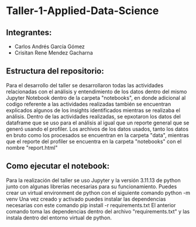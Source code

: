 # Taller-1-Applied-Data-Science

## Integrantes:
- Carlos Andrés García Gómez
- Crisitan Rene Mendez Gacharna

## Estructura del repositorio:
Para el desarrollo del taller se desarrollaron todas las actividades relacionadas con el análisis y entendimiento de los datos dentro del mismo Jupyter Notebook dentro de la carpeta "notebooks", en donde adicional al codigo referente a las actividades realizadas también se encuentran explicados algunos de los insights identificados mientras se realizaba el análisis. 
Dentro de las actividades realizadas, se epxotaron los datos del dataframe que se uso para el análisis al igual que un reporte general que se generó usando el profiler. Los archivos de los datos usados, tanto los datos en bruto como los procesados se encuentran en la carpeta "data", mientras que el reporte del profiler se encuentra en la carpeta "notebooks" con el nombre "report.html"

## Como ejecutar el notebook:
Para la realización del taller se uso Jupyter y la versión 3.11.13 de python junto con algunas librerías necesarias para su funcionamiento.
Puedes crear un virtual environment de python con el siguiente comando
python -m venv <nombre del ambiente>
Una vez creado y activado puedes instalar las dependencias necesarias con este comando
pip install -r requirements.txt
El anterior comando toma las dependencias dentro del archivo "requirements.txt" y las instala dentro del entorno virtual de python.
